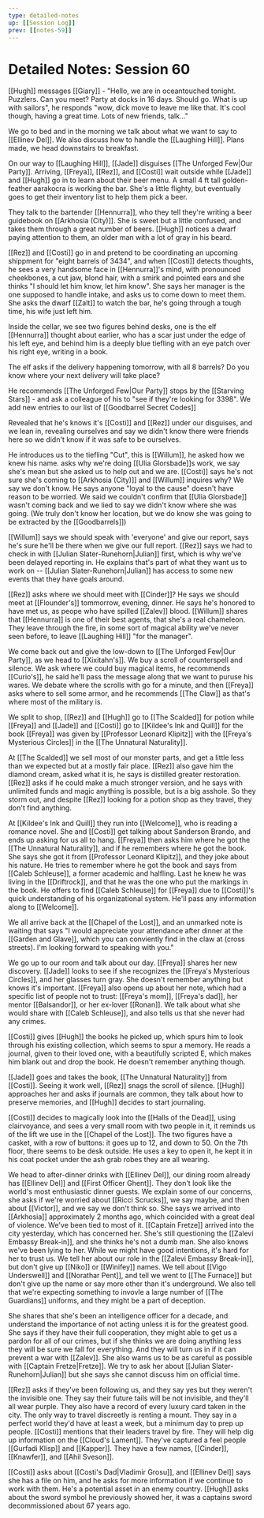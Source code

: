 ```yaml
---
type: detailed-notes
up: [[Session Log]]
prev: [[notes-59]]
---
```


# Detailed Notes: Session 60

[[Hugh]] messages [[Giary]] - "Hello, we are in oceantouched tonight. Puzzlers. Can you meet? Party at docks in 16 days. Should go. What is up with sailors", he responds "wow, dick move to leave me like that. It's cool though, having a great time. Lots of new friends, talk..."

We go to bed and in the morning we talk about what we want to say to [[Ellinev Del]]. We also discuss how to handle the [[Laughing Hill]]. Plans made, we head downstairs to breakfast. 

On our way to [[Laughing Hill]], [[Jade]] disguises [[The Unforged Few|Our Party]]. Arriving, [[Freya]], [[Rez]], and [[Costi]] wait outside while [[Jade]] and [[Hugh]] go in to learn about their beer menu. A small 4 ft tall golden-feather aarakocra is working the bar. She's a little flighty, but eventually goes to get their inventory list to help them pick a beer. 

They talk to the bartender [[Hennurra]], who they tell they're writing a beer guidebook on [[Arkhosia (City)]]. She is sweet but a little confused, and takes them through a great number of beers. [[Hugh]] notices a dwarf paying attention to them, an older man with a lot of gray in his beard. 

[[Rez]] and [[Costi]] go in and pretend to be coordinating an upcoming shippment for "eight barrels of 3434", and when [[Costi]] detects thoughts, he sees a very handsome face in [[Hennurra]]'s mind, with pronounced cheekbones, a cut jaw, blond hair, with a smirk and pointed ears and she thinks "I should let him know, let him know". She says her manager is the one supposed to handle intake, and asks us to come down to meet them. She asks the dwarf [[Zalt]] to watch the bar, he's going through a tough time, his wife just left him. 

Inside the cellar, we see two figures behind desks, one is the elf [[Hennurra]] thought about earlier, who has a scar just under the edge of his left eye, and behind him is a deeply blue tiefling with an eye patch over his right eye, writing in a book. 

The elf asks if the delivery happening tomorrow, with all 8 barrels? Do you know where your next delivery will take place? 

He recommends [[The Unforged Few|Our Party]] stops by the [[Starving Stars]] - and ask a colleague of his to "see if they're looking for 3398". We add new entries to our list of [[Goodbarrel Secret Codes]]

Revealed that he's knows it's [[Costi]] and [[Rez]] under our disguises, and we lean in, revealing ourselves and say we didn't know there were friends here so we didn't know if it was safe to be ourselves. 

He introduces us to the tiefling "Cut", this is [[Willum]], he asked how we knew his name. asks why we're doing [[Ulia Glorsbade]]s work, we say she's mean but she asked us to help out and we are. [[Costi]] says he's not sure she's coming to [[Arkhosia (City)]] and [[Willum]] inquires why? We say we don't know. He says anyone "loyal to the cause" doesn't have reason to be worried. We said we couldn't confirm that [[Ulia Glorsbade]] wasn't coming back and we lied to say we didn't know where she was going. (We truly don't know her location, but we do know she was going to be extracted by the [[Goodbarrels]])

[[Willum]] says we should speak with 'everyone' and give our report, says he's sure he'll be there when we give our full report. [[Rez]] says we had to check in with [[Julian Slater-Runehorn|Julian]] first, which is why we've been delayed reporting in. He explains that's part of what they want us to work on -- [[Julian Slater-Runehorn|Julian]] has access to some new events that they have goals around. 

[[Rez]] asks where we should meet with [[Cinder]]? He says we should meet at [[Flounder's]] tommorrow, evening, dinner. He says he's honored to have met us, as peope who have spilled [[Zalev]] blood. [[Willum]] shares that [[Hennurra]] is one of their best agents, that she's a real chameleon. They leave through the fire, in some sort of magical ability we've never seen before, to leave [[Laughing Hill]] "for the manager". 

We come back out and give the low-down to [[The Unforged Few|Our Party]], as we head to [[Xixitahn's]]. We buy a scroll of counterspell and silence. We ask where we could buy magical items, he recommends [[Curio's]], he said he'll pass the message along that we want to puruse his wares. We debate where the scrolls with go for a minute, and then [[Freya]] asks where to sell some armor, and he recommends [[The Claw]] as that's where most of the military is. 

We split to shop, [[Rez]] and [[Hugh]] go to [[The Scalded]] for potion while [[Freya]] and [[Jade]] and [[Costi]] go to  [[Kildee's Ink and Quill]] for the book [[Freya]] was given by [[Professor Leonard Klipitz]] with the [[Freya's Mysterious Circles]] in the [[The Unnatural Naturality]]. 

At [[The Scalded]] we sell most of our monster parts, and get a little less than we expected but at a mostly fair place. [[Rez]] also gave him the diamond cream, asked what it is, he says is distilled greater restoration. [[Rez]] asks if he could make a much stronger version, and he says with unlimited funds and magic anything is possible, but is a big asshole. So they storm out, and despite [[Rez]] looking for a potion shop as they travel, they don't find anything.

At [[Kildee's Ink and Quill]] they run into [[Welcome]], who is reading a romance novel. She and [[Costi]] get talking about Sanderson Brando, and ends up asking for us all to hang. [[Freya]] then asks him where he got the [[The Unnatural Naturality]], and if he remembers where he got the book. She says she got it from [[Professor Leonard Klipitz]], and they joke about his nature. He tries to remember where he got the book and says from [[Caleb Schleuse]], a former academic and halfling. Last he knew he was living in the [[Driftrock]], and that he was the one who put the markings in the book. He offers to find [[Caleb Schleuse]] for [[Freya]] due to [[Costi]]'s quick understanding of his organizational system. He'll pass any information along to [[Welcome]]. 

We all arrive back at the [[Chapel of the Lost]], and an unmarked note is waiting that says "I would appreciate your attendance after dinner at the [[Garden and Glave]], which you can conviently find in the claw at (cross streets). I'm looking forward to speaking with you."

We go up to our room and talk about our day. [[Freya]] shares her new discovery. [[Jade]] looks to see if she recognizes the [[Freya's Mysterious Circles]], and her glasses turn gray. She doesn't remember anything but knows it's important. [[Freya]] also opens up about her note, which had a specific list of people not to trust: [[Freya's mom]], [[Freya's dad]], her mentor [[Balsandor]], or her ex-lover [[Ronan]]. We talk about what she would share with [[Caleb Schleuse]], and also tells us that she never had any crimes. 

[[Costi]] gives [[Hugh]] the books he picked up, which spurs him to look through his existing collection, which seems to spur a memory. He reads a journal, given to their loved one, with a beautifully scripted E, which makes him blank out and drop the book. He doesn't remember anything though. 

[[Jade]] goes and takes the book, [[The Unnatural Naturality]] from [[Costi]]. Seeing it work well, [[Rez]] snags the scroll of silence. [[Hugh]] approaches her and asks if journals are common, they talk about how to preserve memories, and [[Hugh]] decides to start journaling. 

[[Costi]] decides to magically look into the [[Halls of the Dead]], using clairvoyance, and sees a very small room with two people in it, it reminds us of the lift we use in the [[Chapel of the Lost]]. The two figures have a casket, with a row of buttons: it goes up to 12, and down to 50. On the 7th floor, there seems to be desk outside. He uses a key to open it, he kept it in his coat pocket under the ash grab robes they are all wearing. 

We head to after-dinner drinks with [[Ellinev Del]], our dining room already has [[Ellinev Del]] and [[First Officer Ghent]]. They don't look like the world's most enthusiastic dinner guests. We explain some of our concerns, she asks if we're worried about [[Ricci Scrucks]], we say maybe, and then about [[Victor]], and we say we don't think so. She says we arrived into [[Arkhosia]] approximately 2 months ago, which coincided with a great deal of violence. We've been tied to most of it. [[Captain Fretze]] arrived into the city yesterday, which has concerned her. She's still questioning the [[Zalevi Embassy Break-in]], and she thinks he's not a dumb man. She also knows we've been lying to her. While we might have good intentions, it's hard for her to trust us. We tell her about our role in the [[Zalevi Embassy Break-in]], but don't give up [[Niko]] or [[Winifey]] names. We tell about [[Vigo Underswell]] and [[Norathar Pent]], and tell we went to [[The Furnace]] but don't give up the name or say more other than it's underground. We also tell that we're expecting something to invovle a large number of [[The Guardians]] uniforms, and they might be a part of deception. 

She shares that she's been an intelligence officer for a decade, and understand the importance of not acting unless it is for the greatest good. She says if they have their full cooperation, they might able to get us a pardon for all of our crimes, but if she thinks we are doing anything less they will be sure we fall for everything. And they will turn us in if it can prevent a war with [[Zalev]]. She also warns us to be as careful as possible with [[Captain Fretze|Fretze]]. We try to ask her about [[Julian Slater-Runehorn|Julian]] but she says she cannot discuss him on official time. 

[[Rez]] asks if they've been following us, and they say yes but they weren't the invisible one. They say their future tails will be not invisible, and they'll all wear purple. They also have a record of every luxury card taken in the city. The only way to travel discreetly is renting a mount. They say in a perfect world they'd have at least a week, but a minimum day to prep up people. [[Costi]] mentions that their leaders travel by fire. They will help dig up information on the [[Cloud's Lament]]. They've captured a feel people [[Gurfadi Klisp]] and [[Kapper]]. They have a few names, [[Cinder]], [[Knawfer]], and [[Ahil Sveson]]. 

[[Costi]] asks about [[Costi's Dad|Vladimir Grosu]], and [[Ellinev Del]] says she has a file on him, and he asks for more information if we continue to work with them. He's a potential asset in an enemy country. [[Hugh]] asks about the sword symbol he previously showed her, it was a captains sword decommissioned about 67 years ago. 